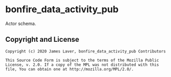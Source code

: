 <!-- [hex](https://hex.pm/bonfire_data_activity_pub) [hexdocs](https://hexdocs.pm/bonfire_data_activity_pub) -->

# bonfire\_data\_activity\_pub

Actor schema.

## Copyright and License

    Copyright (c) 2020 James Laver, bonfire_data_activity_pub Contributors
    
    This Source Code Form is subject to the terms of the Mozilla Public
    License, v. 2.0. If a copy of the MPL was not distributed with this
    file, You can obtain one at http://mozilla.org/MPL/2.0/.
